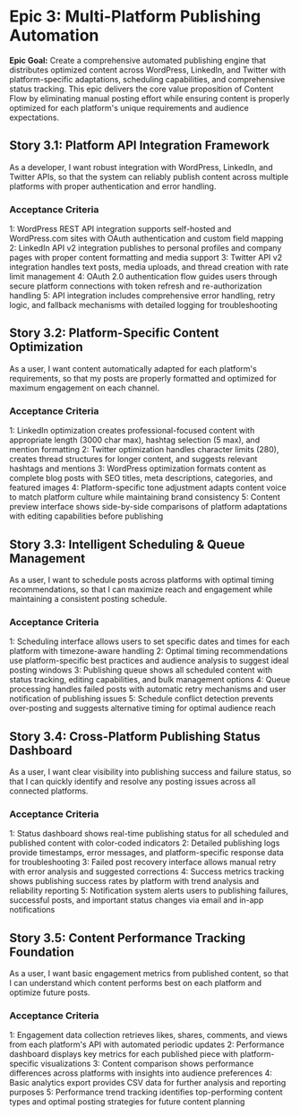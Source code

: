 # Epic 3: Multi-Platform Publishing Automation

**Epic Goal:** Create a comprehensive automated publishing engine that distributes optimized content across WordPress, LinkedIn, and Twitter with platform-specific adaptations, scheduling capabilities, and comprehensive status tracking. This epic delivers the core value proposition of Content Flow by eliminating manual posting effort while ensuring content is properly optimized for each platform's unique requirements and audience expectations.

## Story 3.1: Platform API Integration Framework

As a developer,
I want robust integration with WordPress, LinkedIn, and Twitter APIs,
so that the system can reliably publish content across multiple platforms with proper authentication and error handling.

### Acceptance Criteria

1: WordPress REST API integration supports self-hosted and WordPress.com sites with OAuth authentication and custom field mapping
2: LinkedIn API v2 integration publishes to personal profiles and company pages with proper content formatting and media support
3: Twitter API v2 integration handles text posts, media uploads, and thread creation with rate limit management
4: OAuth 2.0 authentication flow guides users through secure platform connections with token refresh and re-authorization handling
5: API integration includes comprehensive error handling, retry logic, and fallback mechanisms with detailed logging for troubleshooting

## Story 3.2: Platform-Specific Content Optimization

As a user,
I want content automatically adapted for each platform's requirements,
so that my posts are properly formatted and optimized for maximum engagement on each channel.

### Acceptance Criteria

1: LinkedIn optimization creates professional-focused content with appropriate length (3000 char max), hashtag selection (5 max), and mention formatting
2: Twitter optimization handles character limits (280), creates thread structures for longer content, and suggests relevant hashtags and mentions
3: WordPress optimization formats content as complete blog posts with SEO titles, meta descriptions, categories, and featured images
4: Platform-specific tone adjustment adapts content voice to match platform culture while maintaining brand consistency
5: Content preview interface shows side-by-side comparisons of platform adaptations with editing capabilities before publishing

## Story 3.3: Intelligent Scheduling & Queue Management

As a user,
I want to schedule posts across platforms with optimal timing recommendations,
so that I can maximize reach and engagement while maintaining a consistent posting schedule.

### Acceptance Criteria

1: Scheduling interface allows users to set specific dates and times for each platform with timezone-aware handling
2: Optimal timing recommendations use platform-specific best practices and audience analysis to suggest ideal posting windows
3: Publishing queue shows all scheduled content with status tracking, editing capabilities, and bulk management options
4: Queue processing handles failed posts with automatic retry mechanisms and user notification of publishing issues
5: Schedule conflict detection prevents over-posting and suggests alternative timing for optimal audience reach

## Story 3.4: Cross-Platform Publishing Status Dashboard

As a user,
I want clear visibility into publishing success and failure status,
so that I can quickly identify and resolve any posting issues across all connected platforms.

### Acceptance Criteria

1: Status dashboard shows real-time publishing status for all scheduled and published content with color-coded indicators
2: Detailed publishing logs provide timestamps, error messages, and platform-specific response data for troubleshooting
3: Failed post recovery interface allows manual retry with error analysis and suggested corrections
4: Success metrics tracking shows publishing success rates by platform with trend analysis and reliability reporting
5: Notification system alerts users to publishing failures, successful posts, and important status changes via email and in-app notifications

## Story 3.5: Content Performance Tracking Foundation

As a user,
I want basic engagement metrics from published content,
so that I can understand which content performs best on each platform and optimize future posts.

### Acceptance Criteria

1: Engagement data collection retrieves likes, shares, comments, and views from each platform's API with automated periodic updates
2: Performance dashboard displays key metrics for each published piece with platform-specific visualizations
3: Content comparison shows performance differences across platforms with insights into audience preferences
4: Basic analytics export provides CSV data for further analysis and reporting purposes
5: Performance trend tracking identifies top-performing content types and optimal posting strategies for future content planning